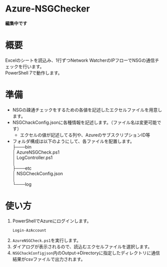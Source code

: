 # Azure-NSGChecker
**編集中です**  
# 概要
Excelのシートを読込み、1行ずつNetwork WatcherのIPフローでNSGの通信チェックを行います。  
PowerShell 7で動作します。
  
# 準備
- NSGの疎通チェックをするための各値を記述したエクセルファイルを用意します。  
- NSGChackConfig.jsonに各種情報を記述します。（ファイル名は変更可能です）
    - エクセルの値が記述してる列や、AzureのサブスクリプションID等
- フォルダ構成は以下のようにして、各ファイルを配置します。  
    ├───bin  
    │       AzureNSGCheck.ps1  
    │       LogController.ps1  
    │  
    ├───etc  
    │       NSGCheckConfig.json  
    │  
    └───log
  
# 使い方
1. PowerShellでAzureにログインします。
    ```
    Login-AzAccount
    ```
2. `AzureNSGCheck.ps1`を実行します。
3. ダイアログが表示されるので、読込むエクセルファイルを選択します。
4. `NSGChackConfigjson`内のOutput->Directoryに指定したディレクトリに通信結果がcsvファイルで出力されます。